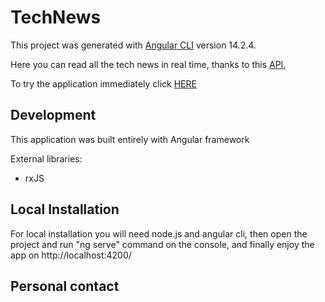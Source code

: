 # TechNews

This project was generated with [Angular CLI](https://github.com/angular/angular-cli) version 14.2.4.

Here you can read all the tech news in real time, thanks to this <a href="https://github.com/HackerNews/API"> API. </a>

To try the application immediately click <a href="https://technews-d6407.web.app"> HERE </a>

## Development 

This application was built entirely with Angular framework

External libraries: 
<ul>
<li> rxJS</li>
</ul>

## Local Installation

For local installation you will need node.js and angular cli, then open the project and run "ng serve" command on the console, and finally enjoy the app on http://localhost:4200/

## Personal contact


